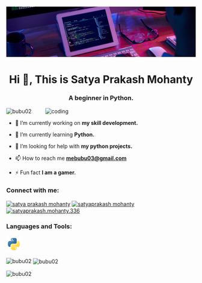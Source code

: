 ![logo](https://github.com/Bubu02/Python/blob/main/full-stack-banner.jpg)
<h1 align="center">Hi 👋, This is Satya Prakash Mohanty</h1>
<h3 align="center">A beginner in Python.</h3>
<img align="right" alt="coding" width="400" src="https://media.giphy.com/media/qgQUggAC3Pfv687qPC/giphy.gif">

<p align="left"> <img src="https://komarev.com/ghpvc/?username=bubu02&label=Profile%20views&color=0e75b6&style=flat" alt="bubu02" /> </p>

- 🔭 I’m currently working on **my skill development.**

- 🌱 I’m currently learning **Python.**

- 🤝 I’m looking for help with **my python projects.**

- 📫 How to reach me **mebubu03@gmail.com**

- ⚡ Fun fact **I am a gamer.**

<h3 align="left">Connect with me:</h3>
<p align="left">
<a href="https://linkedin.com/in/satya prakash mohanty" target="blank"><img align="center" src="https://raw.githubusercontent.com/rahuldkjain/github-profile-readme-generator/master/src/images/icons/Social/linked-in-alt.svg" alt="satya prakash mohanty" height="30" width="40" /></a>
<a href="https://fb.com/satyaprakash mohanty" target="blank"><img align="center" src="https://raw.githubusercontent.com/rahuldkjain/github-profile-readme-generator/master/src/images/icons/Social/facebook.svg" alt="satyaprakash mohanty" height="30" width="40" /></a>
<a href="https://instagram.com/satyaprakash.mohanty.336" target="blank"><img align="center" src="https://raw.githubusercontent.com/rahuldkjain/github-profile-readme-generator/master/src/images/icons/Social/instagram.svg" alt="satyaprakash.mohanty.336" height="30" width="40" /></a>
</p>

<h3 align="left">Languages and Tools:</h3>
<p align="left"> <a href="https://www.python.org" target="_blank" rel="noreferrer"> <img src="https://raw.githubusercontent.com/devicons/devicon/master/icons/python/python-original.svg" alt="python" width="40" height="40"/> </a> </p>

<p><img align="left" src="https://github-readme-stats.vercel.app/api/top-langs?username=bubu02&show_icons=true&locale=en&layout=compact" alt="bubu02" /></p>

<p>&nbsp;<img align="center" src="https://github-readme-stats.vercel.app/api?username=bubu02&show_icons=true&locale=en" alt="bubu02" /></p>

<p><img align="center" src="https://github-readme-streak-stats.herokuapp.com/?user=bubu02&" alt="bubu02" /></p>
